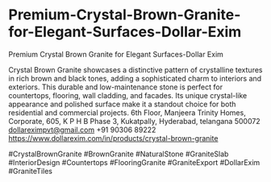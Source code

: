 # Premium-Crystal-Brown-Granite-for-Elegant-Surfaces-Dollar-Exim
Premium Crystal Brown Granite for Elegant Surfaces-Dollar Exim

 Crystal Brown Granite showcases a distinctive pattern of crystalline textures in rich brown and black tones, adding a sophisticated charm to interiors and exteriors. This durable and low-maintenance stone is perfect for countertops, flooring, wall cladding, and facades. Its unique crystal-like appearance and polished surface make it a standout choice for both residential and commercial projects.
6th Floor, Manjeera Trinity Homes, Corporate, 605, K P H B Phase 3, Kukatpally, Hyderabad, telangana 500072
dollareximpvt@gmail.com
+91 90306 89222
https://www.dollarexim.com/in/products/crystal-brown-granite 

 #CrystalBrownGranite #BrownGranite #NaturalStone #GraniteSlab #InteriorDesign #Countertops #FlooringGranite #GraniteExport #DollarExim #GraniteTiles
